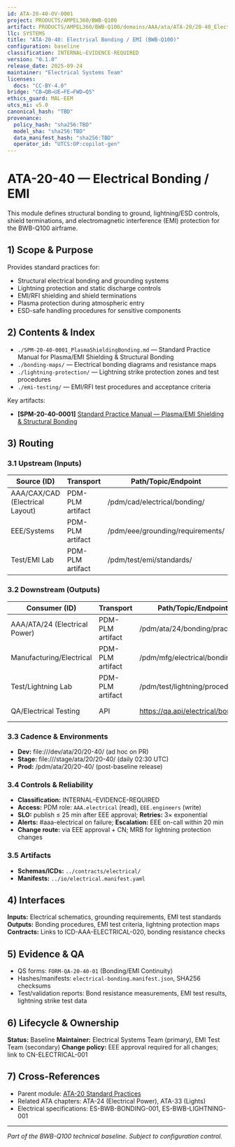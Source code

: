 ```yaml
---
id: ATA-20-40-OV-0001
project: PRODUCTS/AMPEL360/BWB-Q100
artifact: PRODUCTS/AMPEL360/BWB-Q100/domains/AAA/ata/ATA-20/20-40_Electrical_Bonding/README.md
llc: SYSTEMS
title: "ATA-20-40: Electrical Bonding / EMI (BWB-Q100)"
configuration: baseline
classification: INTERNAL–EVIDENCE-REQUIRED
version: "0.1.0"
release_date: 2025-09-24
maintainer: "Electrical Systems Team"
licenses:
  docs: "CC-BY-4.0"
bridge: "CB→QB→UE→FE→FWD→QS"
ethics_guard: MAL-EEM
utcs_mi: v5.0
canonical_hash: "TBD"
provenance:
  policy_hash: "sha256:TBD"
  model_sha: "sha256:TBD"
  data_manifest_hash: "sha256:TBD"
  operator_id: "UTCS:OP:copilot-gen"
---
```


# ATA-20-40 — Electrical Bonding / EMI

This module defines structural bonding to ground, lightning/ESD controls, shield terminations, and electromagnetic interference (EMI) protection for the BWB-Q100 airframe.

## 1) Scope & Purpose

Provides standard practices for:
- Structural electrical bonding and grounding systems
- Lightning protection and static discharge controls
- EMI/RFI shielding and shield terminations
- Plasma protection during atmospheric entry
- ESD-safe handling procedures for sensitive components

## 2) Contents & Index

- `./SPM-20-40-0001_PlasmaShieldingBonding.md` — Standard Practice Manual for Plasma/EMI Shielding & Structural Bonding
- `./bonding-maps/` — Electrical bonding diagrams and resistance maps
- `./lightning-protection/` — Lightning strike protection zones and test procedures
- `./emi-testing/` — EMI/RFI test procedures and acceptance criteria

Key artifacts:
- **[SPM-20-40-0001]** [Standard Practice Manual — Plasma/EMI Shielding & Structural Bonding](./SPM-20-40-0001_PlasmaShieldingBonding.md)

## 3) Routing

### 3.1 Upstream (Inputs)
| Source (ID) | Transport | Path/Topic/Endpoint | Format/Schema | Cadence/Trigger | Owner |
|---|---|---|---|---|---|
| AAA/CAX/CAD (Electrical Layout) | PDM-PLM artifact | /pdm/cad/electrical/bonding/ | Wiring Diagrams v1.5 | on-electrical-design | Electrical CAD Team |
| EEE/Systems | PDM-PLM artifact | /pdm/eee/grounding/requirements/ | Grounding Specs v2.0 | on-requirements-update | EEE Team |
| Test/EMI Lab | PDM-PLM artifact | /pdm/test/emi/standards/ | Test Standards v1.2 | on-standard-update | EMI Test Team |

### 3.2 Downstream (Outputs)
| Consumer (ID) | Transport | Path/Topic/Endpoint | Format/Schema | Contract/ICD | Owner |
|---|---|---|---|---|---|
| AAA/ATA/24 (Electrical Power) | PDM-PLM artifact | /pdm/ata/24/bonding/practices/ | Bonding Procedures v1.0 | ICD-AAA-ATA-24-020 | Power Systems Team |
| Manufacturing/Electrical | PDM-PLM artifact | /pdm/mfg/electrical/bonding/ | Work Instructions v1.0 | ICD-MFG-ELECTRICAL | MFG Team |
| Test/Lightning Lab | PDM-PLM artifact | /pdm/test/lightning/procedures/ | Test Procedures v1.0 | ICD-TEST-LIGHTNING | Lightning Test Team |
| QA/Electrical Testing | API | https://qa.api/electrical/bonding | JSON v1.0 | ICD-QA-ELECTRICAL | QA Team |

### 3.3 Cadence & Environments
- **Dev:** file:///dev/ata/20/20-40/ (ad hoc on PR)
- **Stage:** file:///stage/ata/20/20-40/ (daily 02:30 UTC)
- **Prod:** /pdm/ata/20/20-40/ (post-baseline release)

### 3.4 Controls & Reliability
- **Classification:** INTERNAL–EVIDENCE-REQUIRED
- **Access:** PDM role: `AAA.electrical` (read), `EEE.engineers` (write)
- **SLO:** publish ≤ 25 min after EEE approval; **Retries:** 3× exponential
- **Alerts:** #aaa-electrical on failure; **Escalation:** EEE on-call within 20 min
- **Change route:** via EEE approval + CN; MRB for lightning protection changes

### 3.5 Artifacts
- **Schemas/ICDs:** `../contracts/electrical/`
- **Manifests:** `../io/electrical.manifest.yaml`

## 4) Interfaces

**Inputs:** Electrical schematics, grounding requirements, EMI test standards
**Outputs:** Bonding procedures, EMI test criteria, lightning protection maps
**Contracts:** Links to ICD-AAA-ELECTRICAL-020, bonding resistance checks

## 5) Evidence & QA

- QS forms: `FORM-QA-20-40-01` (Bonding/EMI Continuity)
- Hashes/manifests: `electrical-bonding.manifest.json`, SHA256 checksums
- Test/validation reports: Bond resistance measurements, EMI test results, lightning strike test data

## 6) Lifecycle & Ownership

**Status:** Baseline
**Maintainer:** Electrical Systems Team (primary), EMI Test Team (secondary)
**Change policy:** EEE approval required for all changes; link to CN-ELECTRICAL-001

## 7) Cross-References

- Parent module: [ATA-20 Standard Practices](../README.md)
- Related ATA chapters: ATA-24 (Electrical Power), ATA-33 (Lights)
- Electrical specifications: ES-BWB-BONDING-001, ES-BWB-LIGHTNING-001

---
*Part of the BWB-Q100 technical baseline. Subject to configuration control.*